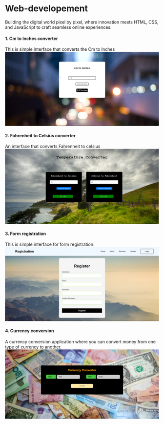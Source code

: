 # Web-developement
Building the digital world pixel by pixel, where innovation meets HTML, CSS, and JavaScript to craft seamless online experiences.

#### 1. Cm to Inches converter
This is simple interface that converts the Cm to Inches
![](https://github.com/Mohankrish08/Web-developement/blob/main/images/Cm%20to%20inches.png)

#### 2. Fahrenheit to Celsius converter
An interface that converts Fahrenheit to celsius
![](https://github.com/Mohankrish08/Web-developement/blob/main/images/Temperature%20converter.png)

#### 3. Form registration
This is simple interface for form registration.
![](https://github.com/Mohankrish08/Web-developement/blob/main/images/Form%20registration.png)

#### 4. Currency conversion
A currency conversion application where you can convert money from one type of currency to another.
![image](images/Currency%20converter.png)
